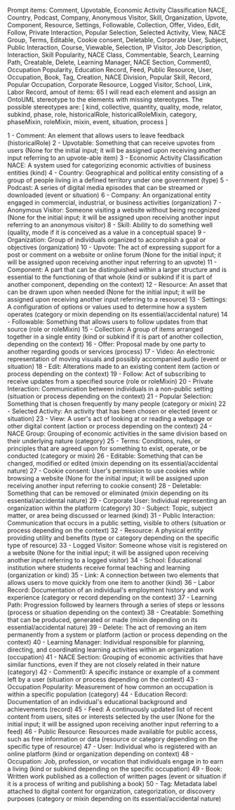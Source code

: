 Prompt items: 
Comment, Upvotable, Economic Activity Classification NACE, Country, Podcast, Company, Anonymous Visitor, Skill, Organization, Upvote, Component, Resource, Settings, Followable, Collection, Offer, Video, Edit, Follow, Private Interaction, Popular Selection, Selected Activity, View, NACE Group, Terms, Editable, Cookie consent, Deletable, Corporate User, Subject, Public Interaction, Course, Viewable, Selection, IP Visitor, Job Description, Interaction, Skill Popularity, NACE Class, Commentable, Search, Learning Path, Creatable, Delete, Learning Manager, NACE Section, Comment0, Occupation Popularity, Education Record, Feed, Public Resource, User, Occupation, Book, Tag, Creation, NACE Division, Popular Skill, Record, Popular Occupation, Corporate Resource, Logged Visitor, School, Link, Labor Record, 
amout of items: 65
 I will read each element and assign an OntoUML stereotype to the elements with missing stereotypes. The possible stereotypes are:
[ kind, collective, quantity, quality, mode, relator, subkind, phase, role, historicalRole, historicalRoleMixin, category, phaseMixin, roleMixin, mixin, event, situation, process ]

1 - Comment: An element that allows users to leave feedback (historicalRole)
2 - Upvotable: Something that can receive upvotes from users (None for the initial input; it will be assigned upon receiving another input referring to an upvote-able item)
3 - Economic Activity Classification NACE: A system used for categorizing economic activities of business entities (kind)
4 - Country: Geographical and political entity consisting of a group of people living in a defined territory under one government (type)
5 - Podcast: A series of digital media episodes that can be streamed or downloaded (event or situation)
6 - Company: An organizational entity engaged in commercial, industrial, or business activities (organization)
7 - Anonymous Visitor: Someone visiting a website without being recognized (None for the initial input; it will be assigned upon receiving another input referring to an anonymous visitor)
8 - Skill: Ability to do something well (quality, mode if it is conceived as a value in a conceptual space)
9 - Organization: Group of individuals organized to accomplish a goal or objectives (organization)
10 - Upvote: The act of expressing support for a post or comment on a website or online forum (None for the initial input; it will be assigned upon receiving another input referring to an upvote)
11 - Component: A part that can be distinguished within a larger structure and is essential to the functioning of that whole (kind or subkind if it is part of another component, depending on the context)
12 - Resource: An asset that can be drawn upon when needed (None for the initial input; it will be assigned upon receiving another input referring to a resource)
13 - Settings: A configuration of options or values used to determine how a system operates (category or mixin depending on its essential/accidental nature)
14 - Followable: Something that allows users to follow updates from that source (role or roleMixin)
15 - Collection: A group of items arranged together in a single entity (kind or subkind if it is part of another collection, depending on the context)
16 - Offer: Proposal made by one party to another regarding goods or services (process)
17 - Video: An electronic representation of moving visuals and possibly accompanied audio (event or situation)
18 - Edit: Alterations made to an existing content item (action or process depending on the context)
19 - Follow: Act of subscribing to receive updates from a specified source (role or roleMixin)
20 - Private Interaction: Communication between individuals in a non-public setting (situation or process depending on the context)
21 - Popular Selection: Something that is chosen frequently by many people (category or mixin)
22 - Selected Activity: An activity that has been chosen or elected (event or situation)
23 - View: A user's act of looking at or reading a webpage or other digital content (action or process depending on the context)
24 - NACE Group: Grouping of economic activities in the same division based on their underlying nature (category)
25 - Terms: Conditions, rules, or principles that are agreed upon for something to exist, operate, or be conducted (category or mixin)
26 - Editable: Something that can be changed, modified or edited (mixin depending on its essential/accidental nature)
27 - Cookie consent: User's permission to use cookies while browsing a website (None for the initial input; it will be assigned upon receiving another input referring to cookie consent)
28 - Deletable: Something that can be removed or eliminated (mixin depending on its essential/accidental nature)
29 - Corporate User: Individual representing an organization within the platform (category)
30 - Subject: Topic, subject matter, or area being discussed or learned (kind)
31 - Public Interaction: Communication that occurs in a public setting, visible to others (situation or process depending on the context)
32 - Resource: A physical entity providing utility and benefits (type or category depending on the specific type of resource)
33 - Logged Visitor: Someone whose visit is registered on a website (None for the initial input; it will be assigned upon receiving another input referring to a logged visitor)
34 - School: Educational institution where students receive formal teaching and learning (organization or kind)
35 - Link: A connection between two elements that allows users to move quickly from one item to another (kind)
36 - Labor Record: Documentation of an individual's employment history and work experience (category or record depending on the context)
37 - Learning Path: Progression followed by learners through a series of steps or lessons (process or situation depending on the context)
38 - Creatable: Something that can be produced, generated or made (mixin depending on its essential/accidental nature)
39 - Delete: The act of removing an item permanently from a system or platform (action or process depending on the context)
40 - Learning Manager: Individual responsible for planning, directing, and coordinating learning activities within an organization (occupation)
41 - NACE Section: Grouping of economic activities that have similar functions, even if they are not closely related in their nature (category)
42 - Comment0: A specific instance or example of a comment left by a user (situation or process depending on the context)
43 - Occupation Popularity: Measurement of how common an occupation is within a specific population (category)
44 - Education Record: Documentation of an individual's educational background and achievements (record)
45 - Feed: A continuously updated list of recent content from users, sites or interests selected by the user (None for the initial input; it will be assigned upon receiving another input referring to a feed)
46 - Public Resource: Resources made available for public access, such as free information or data (resource or category depending on the specific type of resource)
47 - User: Individual who is registered with an online platform (kind or organization depending on context)
48 - Occupation: Job, profession, or vocation that individuals engage in to earn a living (kind or subkind depending on the specific occupation)
49 - Book: Written work published as a collection of written pages (event or situation if it is a process of writing and publishing a book)
50 - Tag: Metadata label attached to digital content for organization, categorization, or discovery purposes (category or mixin depending on its essential/accidental nature)
